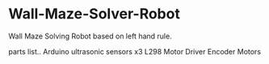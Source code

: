 # Wall-Maze-Solver-Robot
Wall Maze Solving Robot based on left hand rule.

parts list..
Arduino 
ultrasonic sensors x3 
L298 Motor Driver 
Encoder Motors
